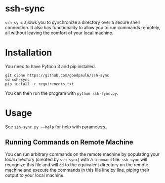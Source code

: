 # ssh-sync
`ssh-sync` allows you to synchronize a directory over a secure shell connection. It also has functionality to allow you to run commands remotely, all without leaving the comfort of your local machine.

# Installation
You need to have Python 3 and pip installed.
```
git clone https://github.com/goodpaul6/ssh-sync
cd ssh-sync
pip install -r requirements.txt
```
You can then run the program with `python ssh-sync.py`.

# Usage
See `ssh-sync.py --help` for help with parameters.

## Running Commands on Remote Machine
You can run arbitrary commands on the remote machine by populating your local directory (created by `ssh-sync`) with a `.command` file. `ssh-sync` will recognize this file and will `cd` to the equivalent directory on the remote machine and execute the commands in this file line by line, piping their output to your local machine.

